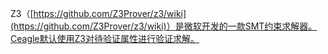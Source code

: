 Z3（[https://github.com/Z3Prover/z3/wiki](https://github.com/Z3Prover/z3/wiki)）是微软开发的一款SMT约束求解器。Ceagle默认使用Z3对待验证属性进行验证求解。

